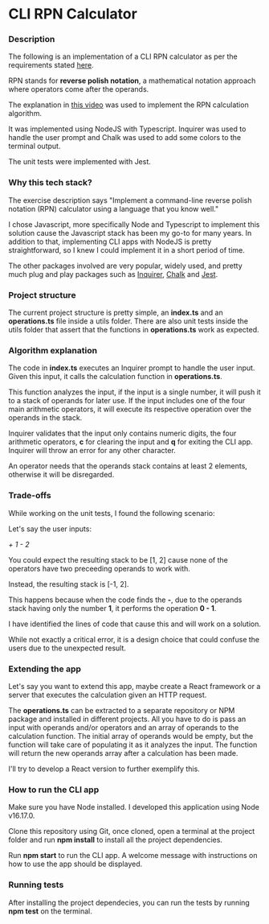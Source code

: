 # CLI RPN Calculator

### Description

The following is an implementation of a CLI RPN calculator as per the requirements stated [here](https://gist.github.com/dennisbaskin/5979ff6a0d8c1e90b59d060155862767).

RPN stands for **reverse polish notation**, a mathematical notation approach where operators come after the operands. 

The explanation in [this video](https://www.youtube.com/watch?v=7ha78yWRDlE) was used to implement the RPN calculation algorithm.

It was implemented using NodeJS with Typescript. Inquirer was used to handle the user prompt and Chalk was used to add some colors to the terminal output. 

The unit tests were implemented with Jest. 

### Why this tech stack?

The exercise description says "Implement a command-line reverse polish notation (RPN) calculator using a language that you know well."

I chose Javascript, more specifically Node and Typescript to implement this solution cause the Javascript stack has been my go-to for many years. In addition to that, implementing CLI apps with NodeJS is pretty straightforward, so I knew I could implement it in a short period of time. 

The other packages involved are very popular, widely used, and pretty much plug and play packages such as [Inquirer](https://www.npmjs.com/package/inquirer), [Chalk](https://www.npmjs.com/package/chalk) and [Jest](https://www.npmjs.com/package/jest). 

### Project structure

The current project structure is pretty simple, an **index.ts** and an **operations.ts** file inside a utils folder. There are also unit tests inside the utils folder that assert that the functions in **operations.ts** work as expected.


### Algorithm explanation

The code in **index.ts** executes an Inquirer prompt to handle the user input. Given this input, it calls the calculation function in **operations.ts**. 

This function analyzes the input, if the input is a single number, it will push it to a stack of operands for later use. If the input includes one of the four main arithmetic operators, it will execute its respective operation over the operands in the stack.

Inquirer validates that the input only contains numeric digits, the four arithmetic operators, **c** for clearing the input and **q** for exiting the CLI app. 
Inquirer will throw an error for any other character.

An operator needs that the operands stack contains at least 2 elements, otherwise it will be disregarded.

### Trade-offs

While working on the unit tests, I found the following scenario:

Let's say the user inputs: 

*+ 1 - 2*

You could expect the resulting stack to be [1, 2] cause none of the operators have two preceeding operands to work with. 

Instead, the resulting stack is [-1, 2]. 

This happens because when the code finds the **-**, due to the operands stack having only the number **1**, it performs the operation **0 - 1**. 
 
I have identified the lines of code that cause this and will work on a solution.

While not exactly a critical error, it is a design choice that could confuse the users due to the unexpected result. 

### Extending the app

Let's say you want to extend this app, maybe create a React framework or a server that executes the calculation given an HTTP request.

The **operations.ts** can be extracted to a separate repository or NPM package and installed in different projects. All you have to do is pass an input with operands and/or operators and an array of operands to the calculation function. The initial array of operands would be empty, but the function will take care of populating it as it analyzes the input. The function will return the new operands array after a calculation has been made. 

I'll try to develop a React version to further exemplify this.

### How to run the CLI app

Make sure you have Node installed. I developed this application using Node v16.17.0. 

Clone this repository using Git, once cloned, open a terminal at the project folder and run **npm install** to install all the project dependencies. 

Run **npm start** to run the CLI app. A welcome message with instructions on how to use the app should be displayed.

### Running tests

After installing the project dependecies, you can run the tests by running **npm test** on the terminal.